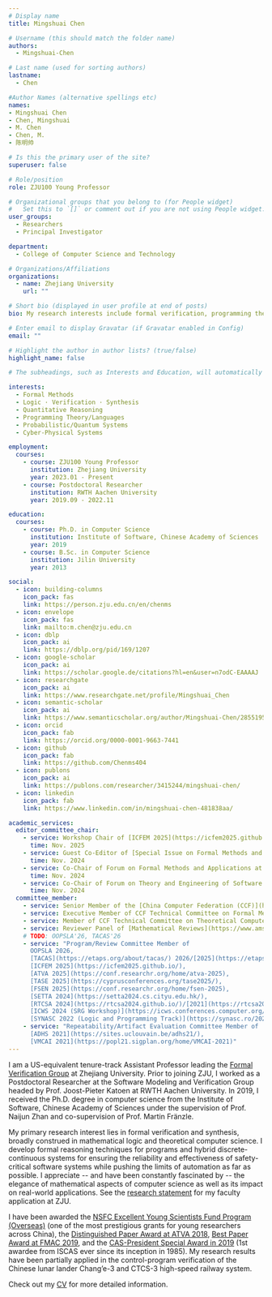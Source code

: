 ```yaml
---
# Display name
title: Mingshuai Chen

# Username (this should match the folder name)
authors:
  - Mingshuai-Chen

# Last name (used for sorting authors)
lastname:
  - Chen

#Author Names (alternative spellings etc)
names:
- Mingshuai Chen
- Chen, Mingshuai
- M. Chen
- Chen, M.
- 陈明帅

# Is this the primary user of the site?
superuser: false

# Role/position
role: ZJU100 Young Professor

# Organizational groups that you belong to (for People widget)
#   Set this to `[]` or comment out if you are not using People widget.
user_groups:
  - Researchers
  - Principal Investigator

department:
  - College of Computer Science and Technology

# Organizations/Affiliations
organizations:
  - name: Zhejiang University
    url: ""

# Short bio (displayed in user profile at end of posts)
bio: My research interests include formal verification, programming theory, and logical aspects of computer science.

# Enter email to display Gravatar (if Gravatar enabled in Config)
email: ""

# Highlight the author in author lists? (true/false)
highlight_name: false

# The subheadings, such as Interests and Education, will automatically translate depending on the language chosen in `config.yaml`. To customize the subheading text, see the Language page in the docs.

interests:
  - Formal Methods
  - Logic · Verification · Synthesis
  - Quantitative Reasoning
  - Programming Theory/Languages
  - Probabilistic/Quantum Systems
  - Cyber-Physical Systems

employment:
  courses:
    - course: ZJU100 Young Professor
      institution: Zhejiang University
      year: 2023.01 - Present
    - course: Postdoctoral Researcher
      institution: RWTH Aachen University
      year: 2019.09 - 2022.11

education:
  courses:
    - course: Ph.D. in Computer Science
      institution: Institute of Software, Chinese Academy of Sciences
      year: 2019
    - course: B.Sc. in Computer Science
      institution: Jilin University
      year: 2013

social:
  - icon: building-columns
    icon_pack: fas
    link: https://person.zju.edu.cn/en/chenms
  - icon: envelope
    icon_pack: fas
    link: mailto:m.chen@zju.edu.cn
  - icon: dblp
    icon_pack: ai
    link: https://dblp.org/pid/169/1207
  - icon: google-scholar
    icon_pack: ai
    link: https://scholar.google.de/citations?hl=en&user=n7odC-EAAAAJ
  - icon: researchgate
    icon_pack: ai
    link: https://www.researchgate.net/profile/Mingshuai_Chen
  - icon: semantic-scholar
    icon_pack: ai
    link: https://www.semanticscholar.org/author/Mingshuai-Chen/2855195
  - icon: orcid
    icon_pack: fab
    link: https://orcid.org/0000-0001-9663-7441
  - icon: github
    icon_pack: fab
    link: https://github.com/Chenms404
  - icon: publons
    icon_pack: ai
    link: https://publons.com/researcher/3415244/mingshuai-chen/
  - icon: linkedin
    icon_pack: fab
    link: https://www.linkedin.com/in/mingshuai-chen-481838aa/

academic_services:
  editor_committee_chair:
    - service: Workshop Chair of [ICFEM 2025](https://icfem2025.github.io/)
      time: Nov. 2025
    - service: Guest Co-Editor of [Special Issue on Formal Methods and Applications of Journal of Software](https://www.jos.org.cn/jos/news/view/20241211090050001)
      time: Nov. 2024
    - service: Co-Chair of Forum on Formal Methods and Applications at [ChinaSoft 2024](https://chinasoft.ccf.org.cn/)
      time: Nov. 2024
    - service: Co-Chair of Forum on Theory and Engineering of Software under Uncertainty at [ChinaSoft 2024](https://chinasoft.ccf.org.cn/)
      time: Nov. 2024
  committee_member:
    - service: Senior Member of the [China Computer Federation (CCF)](https://www.ccf.org.cn/en/)
    - service: Executive Member of CCF Technical Committee on Formal Methods
    - service: Member of CCF Technical Committee on Theoretical Computer Science
    - service: Reviewer Panel of [Mathematical Reviews](https://www.ams.org/publications/math-reviews/math-reviews)
    # TODO: OOPSLA'26, TACAS'26
    - service: "Program/Review Committee Member of
      OOPSLA 2026,
      [TACAS](https://etaps.org/about/tacas/) 2026/[2025](https://etaps.org/2025/conferences/tacas/),
      [ICFEM 2025](https://icfem2025.github.io/),
      [ATVA 2025](https://conf.researchr.org/home/atva-2025),
      [TASE 2025](https://cyprusconferences.org/tase2025/),
      [FSEN 2025](https://conf.researchr.org/home/fsen-2025),
      [SETTA 2024](https://setta2024.cs.cityu.edu.hk/),
      [RTCSA 2024](https://rtcsa2024.github.io/)/[2021](https://rtcsa2021.github.io/),
      [ICWS 2024 (SRG Workshop)](https://icws.conferences.computer.org/2024/srg-workshop/),
      [SYNASC 2022 (Logic and Programming Track)](https://synasc.ro/2022/logic-and-programming/)"
    - service: "Repeatability/Artifact Evaluation Committee Member of
      [ADHS 2021](https://sites.uclouvain.be/adhs21/),
      [VMCAI 2021](https://popl21.sigplan.org/home/VMCAI-2021)"
---
```


I am a US-equivalent tenure-track Assistant Professor leading the [Formal Verification Group](/) at Zhejiang University. Prior to joining ZJU, I worked as a Postdoctoral Researcher at the Software Modeling and Verification Group headed by Prof. Joost-Pieter Katoen at RWTH Aachen University. In 2019, I received the Ph.D. degree in computer science from the Institute of Software, Chinese Academy of Sciences under the supervision of Prof. Naijun Zhan and co-supervision of Prof. Martin Fränzle.

My primary research interest lies in formal verification and synthesis, broadly construed in mathematical logic and theoretical computer science. I develop formal reasoning techniques for programs and hybrid discrete-continuous systems for ensuring the reliability and effectiveness of safety-critical software systems while pushing the limits of automation as far as possible. I appreciate -- and have been constantly fascinated by -- the elegance of mathematical aspects of computer science as well as its impact on real-world applications. See the [research statement](/files/Research%20Statement_Mingshuai%20Chen.pdf) for my faculty application at ZJU.

I have been awarded the [NSFC Excellent Young Scientists Fund Program (Overseas)](/news/23-10-13-grant-nsfc-excellent-young-scientist/) (one of the most prestigious grants for young researchers across China), the [Distinguished Paper Award at ATVA 2018](/publication/chen-atva2018/), [Best Paper Award at FMAC 2019](/publication/an-tacas2020/), and the [CAS-President Special Award in 2019](/publication/chen-thesis2019/) (1st awardee from ISCAS ever since its inception in 1985). My research results have been partially applied in the control-program verification of the Chinese lunar lander Chang’e-3 and CTCS-3 high-speed railway system.

<i class="fa-solid fa-download"></i> Check out my [CV](/files/CV_Mingshuai%20Chen.pdf) for more detailed information.
